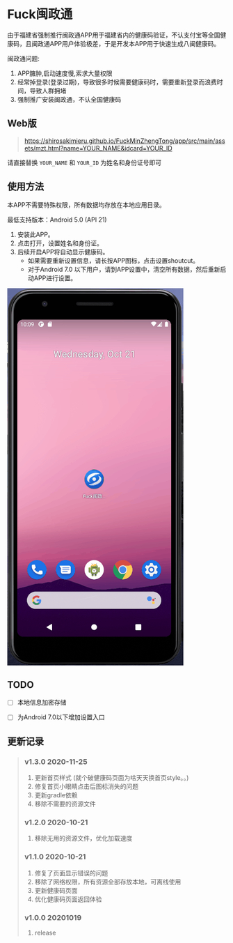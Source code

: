 # Fuck闽政通

由于福建省强制推行闽政通APP用于福建省内的健康码验证，不认支付宝等全国健康码，且闽政通APP用户体验极差，于是开发本APP用于快速生成八闽健康码。

闽政通问题:

1. APP臃肿,启动速度慢,索求大量权限
2. 经常掉登录(登录过期)，导致很多时候需要健康码时，需要重新登录而浪费时间，导致人群拥堵
3. 强制推广安装闽政通，不认全国健康码



## Web版

> https://shirosakimieru.github.io/FuckMinZhengTong/app/src/main/assets/mzt.html?name=YOUR_NAME&idcard=YOUR_ID

请直接替换 ``YOUR_NAME`` 和 ``YOUR_ID`` 为姓名和身份证号即可

## 使用方法

本APP不需要特殊权限，所有数据均存放在本地应用目录。

最低支持版本：Android 5.0 (API 21)

1. 安装此APP。
2. 点击打开，设置姓名和身份证。
3. 后续开启APP将自动显示健康码。
    * 如果需要重新设置信息，请长按APP图标，点击设置shoutcut。
    * 对于Android 7.0 以下用户，请到APP设置中，清空所有数据，然后重新启动APP进行设置。

![demo](./img1.gif)


## TODO

- [ ] 本地信息加密存储
- [ ] 为Android 7.0以下增加设置入口


## 更新记录

> ### v1.3.0 2020-11-25
> 1. 更新首页样式 (就个破健康码页面为啥天天换首页style。。)
> 2. 修复首页小眼睛点击后图标消失的问题
> 3. 更新gradle依赖
> 4. 移除不需要的资源文件
> ### v1.2.0 2020-10-21
> 1. 移除无用的资源文件，优化加载速度
> ### v1.1.0 2020-10-21
> 1. 修复了页面显示错误的问题
> 2. 移除了网络权限，所有资源全部存放本地，可离线使用
> 3. 更新健康码页面
> 4. 优化健康码页面返回体验
> ### v1.0.0 20201019
> 1. release
